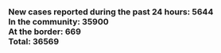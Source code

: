 ### New cases reported during the past 24 hours: 5644<br/>In the community: 35900<br/>At the border: 669<br/>Total: 36569
